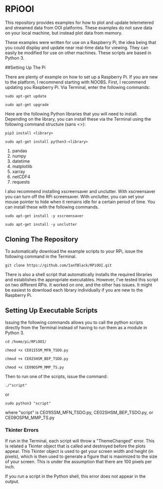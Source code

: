 # RPiOOI
This repository provides examples for how to plot and update telemetered and streamed data from OOI platforms.
These examples do not save data on your local machine, but instead plot data from memory.

These examples were written for use on a Raspberry Pi, the idea being that you could display and update near real-time data for viewing.
They can easily be modified for use on other machines. These scripts are based in Python 3.

##Setting Up The Pi

There are plenty of example on how to set up a Raspberry Pi. If you are new to the platform, I recommend starting with NOOBS.
First, I recommend updating you Raspberry Pi. Via Terminal, enter the following commands:

 `sudo apt-get update`

 `sudo apt-get upgrade`

Here are the following Python libraries that you will need to install. Depending on the library, you can install these via the Terminal using the following command structure (sans <>):

`pip3 install <library>`

`sudo apt-get install python3-<library>`

1. pandas
2. numpy
3. datetime
4. matplotlib
5. xarray
6. netCDF4
7. requests

I also recommend installing xscreensaver and unclutter. With xscreensaver you can turn off the RPi screensaver. With unclutter, you can set your mouse pointer to hide when it remains idle for a certain period of time. You can install these with the following commands.

`sudo apt-get install -y xscreensaver`

`sudo apt-get install -y unclutter`


## Cloning The Repository

To automatically download the example scripts to your RPi, issue the following command in the Terminal.

`git clone https://github.com/IanTBlack/RPiOOI.git`

There is also a shell script that automatically installs the required libraries and establishes the appropriate executables.
However, I've tested this script on two different RPis. It worked on one, and the other has issues. It might be easiest to download each library individually if you are new to the Raspberry Pi.


## Setting Up Executable Scripts

Issuing the following commands allows you to call the python scripts directly from the Terminal instead of having to run them as a module in Python 3.

`cd /home/pi/RPiOOI/`

`chmod +x CE01ISSM_MFN_TSDO.py`

`chmod +x CE02SHSM_BEP_TSDO.py`

`chmod +x CE09OSPM_MMP_TS.py`

Then to run one of the scripts, issue the command:

`./"script"`

or

`sudo python3 "script"`

where "script" is CE01ISSM_MFN_TSDO.py, CE02SHSM_BEP_TSDO.py, or CE09OSPM_MMP_TS.py


### Tkinter Errors
If run in the Terminal, each script will throw a "ThemeChanged" error.
This is related a Tkinter object that is called and destroyed before the plots appear.
This Tkinter object is used to get your screen width and height (in pixels), which is then used to generate a figure that is maximized to the size of your screen.
This is under the assumption that there are 100 pixels per inch.

If you run a script in the Python shell, this error does not appear in the output.
